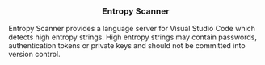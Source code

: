 <center>
<h3>Entropy Scanner</h3>
</center>

Entropy Scanner provides a language server for Visual Studio Code which detects high entropy strings. High entropy strings may contain passwords, authentication tokens or private keys and should not be committed into version control.
